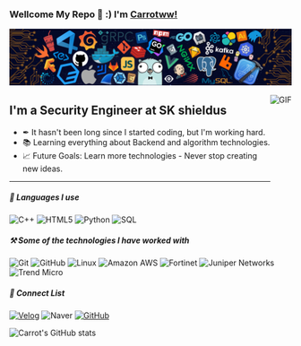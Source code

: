 <!---
Carrotww/Carrotww is a ✨ special ✨ repository because its `README.md` (this file) appears on your GitHub profile.
You can click the Preview link to take a look at your changes.
--->

### Wellcome My Repo 🥕 :) I'm [Carrotww!](https://github.com/Carrotww)

![Github Banner](https://github.com/Jaydeep-Yadav/Jaydeep-Yadav/blob/main/banner.png)

<img align="right" alt="GIF" height="160px" src="https://media.giphy.com/media/Ah3zHH7hvsSB2/giphy.gif" />

## I'm a Security Engineer at SK shieldus

- ✒ It hasn't been long since I started coding, but I'm working hard.
- 📚 Learning everything about Backend and algorithm technologies.
- 📈 Future Goals: Learn more technologies - Never stop creating new ideas.

---

##### 🚀 Languages I use

![C++](https://img.shields.io/badge/-C++-000000?style=flat&logo=c%2B%2B)
![HTML5](https://img.shields.io/badge/-HTML5-000000?style=flat&logo=html5)
![Python](https://img.shields.io/badge/-Python-000000?style=flat&logo=python)
![SQL](https://img.shields.io/badge/-SQL-000000?style=flat&logo=postgresql)

##### ⚒ Some of the technologies I have worked with

![Git](https://img.shields.io/badge/-Git-222222?style=flat&logo=git&logoColor=F05032)
![GitHub](https://img.shields.io/badge/-GitHub-222222?style=flat&logo=github&logoColor=181717)
![Linux](https://img.shields.io/badge/-Linux-222222?style=flat&logo=linux&logoColor=FCC624)
<img alt="Amazon AWS" src ="https://img.shields.io/badge/AWS-222222.svg?&style=flat&logo=Amazon AWS&logoColor=#EE3124"/>
<img alt="Fortinet" src ="https://img.shields.io/badge/Fortinet FGT-222222.svg?&style=flat&logo=Fortinet&logoColor=#EE3124"/>
<img alt="Juniper Networks" src ="https://img.shields.io/badge/Juniper Networks FW-222222.svg?&style=flat&logo=Juniper Networks&logoColor=##84B135"/>
<img alt="Trend Micro" src ="https://img.shields.io/badge/TMC Tipping point-222222.svg?&style=flat&logo=Trend Micro&logoColor=##D71921"/>

##### 🔗 Connect List
<a href="https://velog.io/@rjgjfl" target="_blank"><img alt="Velog" src ="https://img.shields.io/badge/Velog-222222.svg?&style=flat&logo=Velog&logoColor=##20C997"></a>
<img alt="Naver" src ="https://img.shields.io/badge/rjgjfl90@naver.com-222222.svg?&style=flat&logo=Naver&logoColor=##20C997">
<a href="https://github.com/Carrotww" target="_blank">![GitHub](https://img.shields.io/badge/-Carrotww_GitHub-222222?style=flat&logo=github&logoColor=181717)</a>

![Carrot's GitHub stats](https://github-readme-stats.vercel.app/api?username=Carrotww&theme=material-palenight&show_icons=true)
